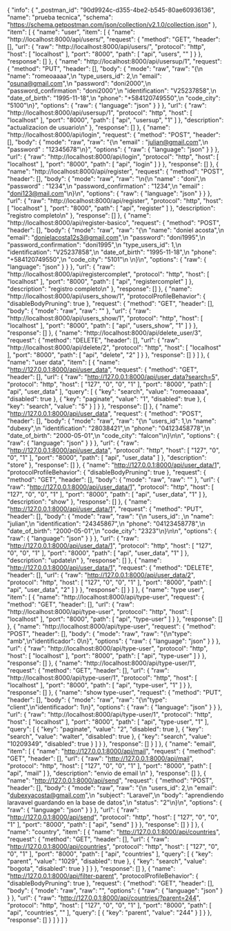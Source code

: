 {
	"info": {
		"_postman_id": "90d9924c-d355-4be2-b545-80ae60936136",
		"name": "prueba tecnica",
		"schema": "https://schema.getpostman.com/json/collection/v2.1.0/collection.json"
	},
	"item": [
		{
			"name": "user",
			"item": [
				{
					"name": "http://localhost:8000/api/users/",
					"request": {
						"method": "GET",
						"header": [],
						"url": {
							"raw": "http://localhost:8000/api/users/",
							"protocol": "http",
							"host": [
								"localhost"
							],
							"port": "8000",
							"path": [
								"api",
								"users",
								""
							]
						}
					},
					"response": []
				},
				{
					"name": "http://localhost:8000/api/usersup/1",
					"request": {
						"method": "PUT",
						"header": [],
						"body": {
							"mode": "raw",
							"raw": "{\n    \"name\": \"romeoaaaa\",\n    \"type_users_id\": 2,\n    \"email\": \"osuna@gmail.com\",\n    \"password\": \"doni2000\",\n    \"password_confirmation\": \"doni2000\",\n    \"identification\": \"V25237858\",\n    \"date_of_birth\": \"1995-11-18\",\n    \"phone\": \"+584120749550\",\n    \"code_city\": \"5100\"\n}",
							"options": {
								"raw": {
									"language": "json"
								}
							}
						},
						"url": {
							"raw": "http://localhost:8000/api/usersup/1",
							"protocol": "http",
							"host": [
								"localhost"
							],
							"port": "8000",
							"path": [
								"api",
								"usersup",
								"1"
							]
						},
						"description": "actualizacion de usuario\n"
					},
					"response": []
				},
				{
					"name": "http://localhost:8000/api/login",
					"request": {
						"method": "POST",
						"header": [],
						"body": {
							"mode": "raw",
							"raw": "{\n    \"email\" : \"julian@gmail.com\",\n    \"password\" : \"12345678\"\n}",
							"options": {
								"raw": {
									"language": "json"
								}
							}
						},
						"url": {
							"raw": "http://localhost:8000/api/login",
							"protocol": "http",
							"host": [
								"localhost"
							],
							"port": "8000",
							"path": [
								"api",
								"login"
							]
						}
					},
					"response": []
				},
				{
					"name": "http://localhost:8000/api/register",
					"request": {
						"method": "POST",
						"header": [],
						"body": {
							"mode": "raw",
							"raw": "\n{\n    \"name\" : \"doni\",\n    \"password\" : \"1234\",\n    \"password_confirmation\" : \"1234\",\n    \"email\" : \"doni123@mail.com\"\n}\n",
							"options": {
								"raw": {
									"language": "json"
								}
							}
						},
						"url": {
							"raw": "http://localhost:8000/api/register",
							"protocol": "http",
							"host": [
								"localhost"
							],
							"port": "8000",
							"path": [
								"api",
								"register"
							]
						},
						"description": "registro completo\n"
					},
					"response": []
				},
				{
					"name": "http://localhost:8000/api/register-basico",
					"request": {
						"method": "POST",
						"header": [],
						"body": {
							"mode": "raw",
							"raw": "{\n    \"name\": \"doniel acosta\",\n    \"email\": \"donielacosta12s3@gmail.com\",\n    \"password\": \"doni1995\",\n    \"password_confirmation\": \"doni1995\",\n    \"type_users_id\": 1,\n    \"identification\": \"V25237858\",\n    \"date_of_birth\": \"1995-11-18\",\n    \"phone\": \"+584120749550\",\n     \"code_city\": \"5101\"\n    \n}\n",
							"options": {
								"raw": {
									"language": "json"
								}
							}
						},
						"url": {
							"raw": "http://localhost:8000/api/registercomplet",
							"protocol": "http",
							"host": [
								"localhost"
							],
							"port": "8000",
							"path": [
								"api",
								"registercomplet"
							]
						},
						"description": "registro completo\n"
					},
					"response": []
				},
				{
					"name": "http://localhost:8000/api/users_show/1",
					"protocolProfileBehavior": {
						"disableBodyPruning": true
					},
					"request": {
						"method": "GET",
						"header": [],
						"body": {
							"mode": "raw",
							"raw": ""
						},
						"url": {
							"raw": "http://localhost:8000/api/users_show/1",
							"protocol": "http",
							"host": [
								"localhost"
							],
							"port": "8000",
							"path": [
								"api",
								"users_show",
								"1"
							]
						}
					},
					"response": []
				},
				{
					"name": "http://localhost:8000/api/delete_user/3",
					"request": {
						"method": "DELETE",
						"header": [],
						"url": {
							"raw": "http://localhost:8000/api/delete/2",
							"protocol": "http",
							"host": [
								"localhost"
							],
							"port": "8000",
							"path": [
								"api",
								"delete",
								"2"
							]
						}
					},
					"response": []
				}
			]
		},
		{
			"name": "user data",
			"item": [
				{
					"name": "http://127.0.0.1:8000/api/user_data",
					"request": {
						"method": "GET",
						"header": [],
						"url": {
							"raw": "http://127.0.0.1:8000/api/user_data?search=5",
							"protocol": "http",
							"host": [
								"127",
								"0",
								"0",
								"1"
							],
							"port": "8000",
							"path": [
								"api",
								"user_data"
							],
							"query": [
								{
									"key": "search",
									"value": "romeoaaaa",
									"disabled": true
								},
								{
									"key": "paginate",
									"value": "1",
									"disabled": true
								},
								{
									"key": "search",
									"value": "5"
								}
							]
						}
					},
					"response": []
				},
				{
					"name": "http://127.0.0.1:8000/api/user_data",
					"request": {
						"method": "POST",
						"header": [],
						"body": {
							"mode": "raw",
							"raw": "{\n    \"users_id\": 1,\n    \"name\": \"dubexy\",\n    \"identification\": \"28038421\",\n    \"phone\": \"04123458778\",\n    \"date_of_birth\": \"2000-05-01\",\n    \"code_city\": \"falcon\"\n}\n\n",
							"options": {
								"raw": {
									"language": "json"
								}
							}
						},
						"url": {
							"raw": "http://127.0.0.1:8000/api/user_data",
							"protocol": "http",
							"host": [
								"127",
								"0",
								"0",
								"1"
							],
							"port": "8000",
							"path": [
								"api",
								"user_data"
							]
						},
						"description": "store"
					},
					"response": []
				},
				{
					"name": "http://127.0.0.1:8000/api/user_data/1",
					"protocolProfileBehavior": {
						"disableBodyPruning": true
					},
					"request": {
						"method": "GET",
						"header": [],
						"body": {
							"mode": "raw",
							"raw": ""
						},
						"url": {
							"raw": "http://127.0.0.1:8000/api/user_data/1",
							"protocol": "http",
							"host": [
								"127",
								"0",
								"0",
								"1"
							],
							"port": "8000",
							"path": [
								"api",
								"user_data",
								"1"
							]
						},
						"description": "show"
					},
					"response": []
				},
				{
					"name": "http://127.0.0.1:8000/api/user_data/1",
					"request": {
						"method": "PUT",
						"header": [],
						"body": {
							"mode": "raw",
							"raw": "{\n    \"users_id\": ,\n    \"name\": \"julian\",\n    \"identification\": \"24345867\",\n    \"phone\": \"04123458778\",\n    \"date_of_birth\": \"2000-05-01\",\n    \"code_city\": \"2323\"\n}\n\n",
							"options": {
								"raw": {
									"language": "json"
								}
							}
						},
						"url": {
							"raw": "http://127.0.0.1:8000/api/user_data/1",
							"protocol": "http",
							"host": [
								"127",
								"0",
								"0",
								"1"
							],
							"port": "8000",
							"path": [
								"api",
								"user_data",
								"1"
							]
						},
						"description": "update\n"
					},
					"response": []
				},
				{
					"name": "http://127.0.0.1:8000/api/user_data/1",
					"request": {
						"method": "DELETE",
						"header": [],
						"url": {
							"raw": "http://127.0.0.1:8000/api/user_data/2",
							"protocol": "http",
							"host": [
								"127",
								"0",
								"0",
								"1"
							],
							"port": "8000",
							"path": [
								"api",
								"user_data",
								"2"
							]
						}
					},
					"response": []
				}
			]
		},
		{
			"name": "type user",
			"item": [
				{
					"name": "http://localhost:8000/api/type-user",
					"request": {
						"method": "GET",
						"header": [],
						"url": {
							"raw": "http://localhost:8000/api/type-user",
							"protocol": "http",
							"host": [
								"localhost"
							],
							"port": "8000",
							"path": [
								"api",
								"type-user"
							]
						}
					},
					"response": []
				},
				{
					"name": "http://localhost:8000/api/type-user",
					"request": {
						"method": "POST",
						"header": [],
						"body": {
							"mode": "raw",
							"raw": "{\n\"type\": \"amb\",\n\"identificador\": 0\n}",
							"options": {
								"raw": {
									"language": "json"
								}
							}
						},
						"url": {
							"raw": "http://localhost:8000/api/type-user",
							"protocol": "http",
							"host": [
								"localhost"
							],
							"port": "8000",
							"path": [
								"api",
								"type-user"
							]
						}
					},
					"response": []
				},
				{
					"name": "http://localhost:8000/api/type-user/1",
					"request": {
						"method": "GET",
						"header": [],
						"url": {
							"raw": "http://localhost:8000/api/type-user/1",
							"protocol": "http",
							"host": [
								"localhost"
							],
							"port": "8000",
							"path": [
								"api",
								"type-user",
								"1"
							]
						}
					},
					"response": []
				},
				{
					"name": "show type-user",
					"request": {
						"method": "PUT",
						"header": [],
						"body": {
							"mode": "raw",
							"raw": "{\n\"type\": \"client\",\n\"identificador\": 1\n}",
							"options": {
								"raw": {
									"language": "json"
								}
							}
						},
						"url": {
							"raw": "http://localhost:8000/api/type-user/1",
							"protocol": "http",
							"host": [
								"localhost"
							],
							"port": "8000",
							"path": [
								"api",
								"type-user",
								"1"
							],
							"query": [
								{
									"key": "paginate",
									"value": "2",
									"disabled": true
								},
								{
									"key": "search",
									"value": "walter",
									"disabled": true
								},
								{
									"key": "search",
									"value": "10209349",
									"disabled": true
								}
							]
						}
					},
					"response": []
				}
			]
		},
		{
			"name": "email",
			"item": [
				{
					"name": "http://127.0.0.1:8000/api/mail",
					"request": {
						"method": "GET",
						"header": [],
						"url": {
							"raw": "http://127.0.0.1:8000/api/mail",
							"protocol": "http",
							"host": [
								"127",
								"0",
								"0",
								"1"
							],
							"port": "8000",
							"path": [
								"api",
								"mail"
							]
						},
						"description": "envio de email \n"
					},
					"response": []
				},
				{
					"name": "http://127.0.0.1:8000/api/send",
					"request": {
						"method": "POST",
						"header": [],
						"body": {
							"mode": "raw",
							"raw": "{\n    \"users_id\": 2,\n    \"email\": \"dubexyacosta@gmail.com\",\n    \"subject\": \"Laravel\",\n    \"body\": \"aprendiendo laravavel guardando en la base de datos\",\n    \"status\": \"2\"\n}\n",
							"options": {
								"raw": {
									"language": "json"
								}
							}
						},
						"url": {
							"raw": "http://127.0.0.1:8000/api/send",
							"protocol": "http",
							"host": [
								"127",
								"0",
								"0",
								"1"
							],
							"port": "8000",
							"path": [
								"api",
								"send"
							]
						}
					},
					"response": []
				}
			]
		},
		{
			"name": "country",
			"item": [
				{
					"name": "http://127.0.0.1:8000/api/countries",
					"request": {
						"method": "GET",
						"header": [],
						"url": {
							"raw": "http://127.0.0.1:8000/api/countries",
							"protocol": "http",
							"host": [
								"127",
								"0",
								"0",
								"1"
							],
							"port": "8000",
							"path": [
								"api",
								"countries"
							],
							"query": [
								{
									"key": "parent",
									"value": "1029",
									"disabled": true
								},
								{
									"key": "search",
									"value": "bogota",
									"disabled": true
								}
							]
						}
					},
					"response": []
				},
				{
					"name": "http://127.0.0.1:8000/api/filter-parent",
					"protocolProfileBehavior": {
						"disableBodyPruning": true
					},
					"request": {
						"method": "GET",
						"header": [],
						"body": {
							"mode": "raw",
							"raw": "",
							"options": {
								"raw": {
									"language": "json"
								}
							}
						},
						"url": {
							"raw": "http://127.0.0.1:8000/api/countries/?parent=244",
							"protocol": "http",
							"host": [
								"127",
								"0",
								"0",
								"1"
							],
							"port": "8000",
							"path": [
								"api",
								"countries",
								""
							],
							"query": [
								{
									"key": "parent",
									"value": "244"
								}
							]
						}
					},
					"response": []
				}
			]
		}
	]
}